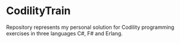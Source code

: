 CodilityTrain
=============

Repository represents my personal solution for Codility programming exercises in three languages C#, F# and Erlang.
